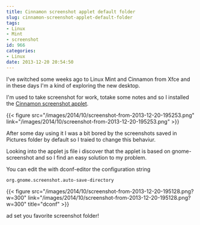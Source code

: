 ```yaml
---
title: Cinnamon screenshot applet default folder
slug: cinnamon-screenshot-applet-default-folder
tags:
- Linux
- Mint
- screenshot
id: 966
categories:
- Linux
date: 2013-12-20 20:54:50
---
```


I've switched some weeks ago to Linux Mint and Cinnamon from Xfce and in these days I'm a kind of exploring the new desktop.

I'm used to take screenshot for work, totake some notes and so I installed the [Cinnamon screenshot applet](http://cinnamon-spices.linuxmint.com/applets/view/35 "screenshot applet").

{{< figure src="/images/2014/10/screenshot-from-2013-12-20-195253.png" link="/images/2014/10/screenshot-from-2013-12-20-195253.png" >}}


After some day using it I was a bit bored by the screenshots saved in Pictures folder by default so I traied to change this behaviur.

Looking into the applet js file i discover that the applet is based on gnome-screenshot and so I find an easy solution to my problem.

You can edit the with dconf-editor the configuration string

`org.gnome.screenshot.auto-save-directory `

{{< figure src="/images/2014/10/screenshot-from-2013-12-20-195128.png?w=300" link="/images/2014/10/screenshot-from-2013-12-20-195128.png?w=300" title="dconf" >}}

ad set you favorite screenshot folder!
